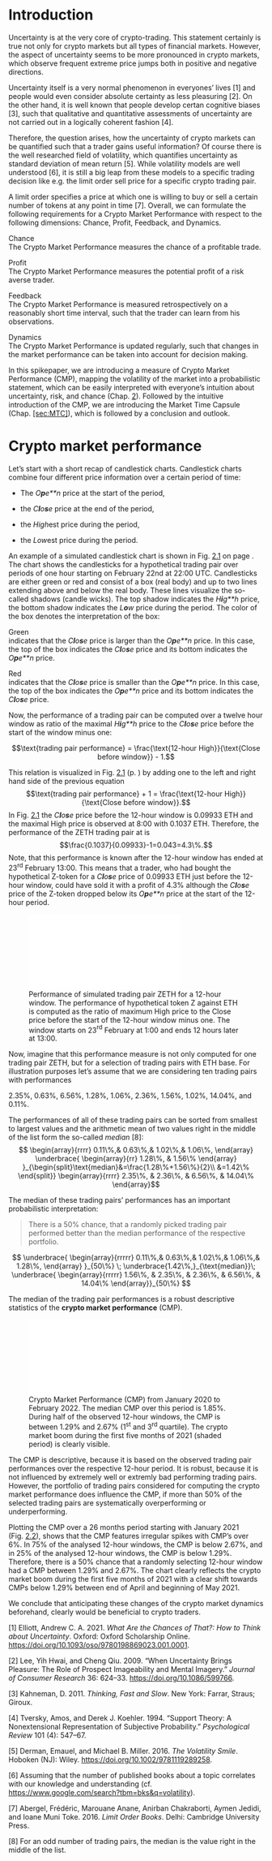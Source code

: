 # Introduction

Uncertainty is at the very core of crypto-trading. This statement
certainly is true not only for crypto markets but all types of financial
markets. However, the aspect of uncertainty seems to be more pronounced
in crypto markets, which observe frequent extreme price jumps both in
positive and negative directions.

Uncertainty itself is a very normal phenomenon in everyones’ lives [1] and 
people would even consider absolute certainty as less
pleasuring [2]. On the other hand, it is well known that
people develop certan cognitive biases [3], such that
qualitative and quantitative assessments of uncertainty are not carried
out in a logically coherent fashion [4].

Therefore, the question arises, how the uncertainty of crypto markets
can be quantified such that a trader gains useful information? Of course
there is the well researched field of volatility, which quantifies
uncertainty as standard deviation of mean return [5]. 
While volatility models are well understood [6], it is still a big
leap from these models to a specific trading decision like e.g. the
limit order sell price for a specific crypto trading pair.

A limit order specifies a price at which one is willing to buy or sell a
certain number of tokens at any point in time [7].
Overall, we can formulate the following requirements for a Crypto Market
Performance with respect to the following dimensions: Chance, Profit,
Feedback, and Dynamics.

Chance  
The Crypto Market Performance measures the chance of a profitable trade.

Profit  
The Crypto Market Performance measures the potential profit of a risk
averse trader.

Feedback  
The Crypto Market Performance is measured retrospectively on a
reasonably short time interval, such that the trader can learn from his
observations.

Dynamics  
The Crypto Market Performance is updated regularly, such that changes in
the market performance can be taken into account for decision making.

In this spikepaper, we are introducing a measure of Crypto Market
Performance (CMP), mapping the volatility of the market into a
probabilistic statement, which can be easily interpreted with everyone’s
intuition about uncertainty, risk, and chance
(Chap. <a href="#CMP" data-reference-type="ref" data-reference="CMP">2</a>).
Followed by the intuitive introduction of the CMP, we are introducing
the Market Time Capsule
(Chap. <a href="#sec:MTC" data-reference-type="ref" data-reference="sec:MTC">[sec:MTC]</a>),
which is followed by a conclusion and outlook.

# Crypto market performance

Let’s start with a short recap of candlestick charts. Candlestick charts
combine four different price information over a certain period of time:

-   The *O**p**e**n* price at the start of the period,

-   the *C**l**o**s**e* price at the end of the period,

-   the *High*est price during the period,

-   the *Low*est price during the period.

An example of a simulated candlestick chart is shown in
Fig. <a href="#fig:candlestick" data-reference-type="ref" data-reference="fig:candlestick">2.1</a>
on page . The chart shows the candlesticks for a hypothetical trading
pair over periods of one hour starting on February 22nd at 22:00 UTC.
Candlesticks are either green or red and consist of a box (real body)
and up to two lines extending above and below the real body. These lines
visualize the so-called shadows (candle wicks). The top shadow indicates
the *H**i**g**h* price, the bottom shadow indicates the *L**o**w* price
during the period. The color of the box denotes the interpretation of
the box:

Green  
indicates that the *C**l**o**s**e* price is larger than the *O**p**e**n*
price. In this case, the top of the box indicates the *C**l**o**s**e*
price and its bottom indicates the *O**p**e**n* price.

Red  
indicates that the *C**l**o**s**e* price is smaller than the
*O**p**e**n* price. In this case, the top of the box indicates the
*O**p**e**n* price and its bottom indicates the *C**l**o**s**e* price.

Now, the performance of a trading pair can be computed over a twelve
hour window as ratio of the maximal *H**i**g**h* price to the
*C**l**o**s**e* price before the start of the window minus one: 

$$\text{trading pair performance} = \frac{\text{12-hour High}}{\text{Close before window}} - 1.$$

This
relation is visualized in
Fig. <a href="#fig:candlestick" data-reference-type="ref" data-reference="fig:candlestick">2.1</a>
(p. ) by adding one to the left and right hand side of the previous
equation 
$$\text{trading pair performance} + 1 = \frac{\text{12-hour High}}{\text{Close before window}}.$$
In
Fig. <a href="#fig:candlestick" data-reference-type="ref" data-reference="fig:candlestick">2.1</a>
the *C**l**o**s**e* price before the 12-hour window is 0.09933 ETH and
the maximal High price is observed at 8:00 with 0.1037 ETH. Therefore,
the performance of the ZETH trading pair at is 
$$\frac{0.1037}{0.09933}-1=0.043=4.3\%.$$
Note, that this
performance is known after the 12-hour window has ended at
23<sup>rd</sup> February 13:00. This means that a trader, who had bought
the hypothetical Z-token for a *C**l**o**s**e* price of 0.09933 ETH just
before the 12-hour window, could have sold it with a profit of 4.3%
although the *C**l**o**s**e* price of the Z-token dropped below its
*O**p**e**n* price at the start of the 12-hour period.

<figure>
<embed src="LFL22pRc_b_token_specific_performance_1200.pdf" id="fig:candlestick" /><figcaption aria-hidden="true">Performance of simulated trading pair ZETH for a 12-hour window. The performance of hypothetical token Z against ETH is computed as the ratio of maximum High price to the Close price before the start of the 12-hour window minus one. The window starts on 23<span class="math inline"><sup>rd</sup></span> February at 1:00 and ends 12 hours later at 13:00. </figcaption>
</figure>

Now, imagine that this performance measure is not only computed for one
trading pair ZETH, but for a selection of trading pairs with ETH base.
For illustration purposes let’s assume that we are considering ten
trading pairs with performances

<div class="center">

2.35%, 0.63%, 6.56%, 1.28%, 1.06%, 2.36%, 1.56%, 1.02%, 14.04%, and
0.11%.

</div>

The performances of all of these trading pairs can be sorted from
smallest to largest values and the arithmetic mean of two values right
in the middle of the list form the so-called *median* [8]:
$$  \begin{array}{rrrr}
  0.11\%,& 0.63\%,& 1.02\%,& 1.06\%,
  \end{array}
  \underbrace{
  \begin{array}{rr}
    1.28\%, & 1.56\% 
  \end{array}
}_{\begin{split}\text{median}&=\frac{1.28\%+1.56\%}{2}\\
    &=1.42\%
  \end{split}}
  \begin{array}{rrrr}
  2.35\%, & 2.36\%, & 6.56\%, & 14.04\%  
  \end{array}$$

The median of these trading pairs’ performances has an important
probabilistic interpretation:

> There is a 50% chance, that a randomly picked trading pair performed
> better than the median performance of the respective portfolio.

$$  \underbrace{
    \begin{array}{rrrrr}
  0.11\%,& 0.63\%,& 1.02\%,& 1.06\%,& 1.28\%,    
    \end{array}
  }_{50\%}
  \; \underbrace{1.42\%,}_{\text{median}}\;
  \underbrace{
  \begin{array}{rrrrr}
  1.56\%, & 2.35\%, & 2.36\%, & 6.56\%, & 14.04\%  
  \end{array}}_{50\%}
$$

The median of the trading pair performances is a robust descriptive
statistics of the **crypto market performance** (CMP).

<figure>
<embed src="../notebooks/LFL22qCa_retrospective_CMP__signal.pdf" id="fig:retrospective_CMP" /><figcaption aria-hidden="true">Crypto Market Performance (CMP) from January 2020 to February 2022. The median CMP over this period is 1.85%. During half of the observed 12-hour windows, the CMP is between 1.29% and 2.67% (<span class="math inline">1<sup>st</sup></span> and <span class="math inline">3<sup>rd</sup></span> quartile). The crypto market boom during the first five months of 2021 (shaded period) is clearly visible.</figcaption>
</figure>

The CMP is descriptive, because it is based on the observed trading pair
performances over the respective 12-hour period. It is robust, because
it is not influenced by extremely well or extremly bad performing
trading pairs. However, the portfolio of trading pairs considered for
computing the crypto market performance does influence the CMP, if more
than 50% of the selected trading pairs are systematically overperforming
or underperforming.

Plotting the CMP over a 26 months period starting with January 2021
(Fig. <a href="#fig:retrospective_CMP" data-reference-type="ref" data-reference="fig:retrospective_CMP">2.2</a>),
shows that the CMP features irregular spikes with CMP’s over 6%. In 75%
of the analysed 12-hour windows, the CMP is below 2.67%, and in 25% of
the analysed 12-hour windows, the CMP is below 1.29%. Therefore, there
is a 50% chance that a randomly selecting 12-hour window had a CMP
between 1.29% and 2.67%. The chart clearly reflects the crypto market
boom during the first five months of 2021 with a clear shift towards
CMPs below 1.29% between end of April and beginning of May 2021.

We conclude that anticipating these changes of the crypto market
dynamics beforehand, clearly would be beneficial to crypto traders.

[1] Elliott, Andrew C. A. 2021. *What Are the Chances of That?: How to Think
about Uncertainty*. Oxford: Oxford Scholarship Online.
<https://doi.org/10.1093/oso/9780198869023.001.0001>.

[2] Lee, Yih Hwai, and Cheng Qiu. 2009. “When Uncertainty Brings Pleasure:
The Role of Prospect Imageability and Mental Imagery.” *Journal of
Consumer Research* 36: 624–33. <https://doi.org/10.1086/599766>.

[3] Kahneman, D. 2011. *Thinking, Fast and Slow*. New York: Farrar, Straus;
Giroux.

[4] Tversky, Amos, and Derek J. Koehler. 1994. “Support Theory: A
Nonextensional Representation of Subjective Probability.” *Psychological
Review* 101 (4): 547–67.

[5] Derman, Emauel, and Michael B. Miller. 2016. *The Volatility Smile*.
Hoboken (NJ): Wiley. <https://doi.org/10.1002/9781119289258>.

[6] Assuming that the number of published books about a topic correlates
with our knowledge and understanding (cf.
<https://www.google.com/search?tbm=bks&q=volatility>).

[7] Abergel, Frédéric, Marouane Anane, Anirban Chakraborti, Aymen Jedidi,
and Ioane Muni Toke. 2016. *Limit Order Books*. Delhi: Cambridge
University Press.

[8] For an odd number of trading pairs, the median is the value right in
the middle of the list.
